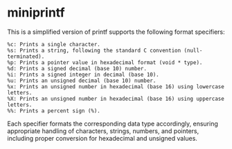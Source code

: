 # miniprintf

This is a simplified version of printf supports the following format specifiers:

    %c: Prints a single character.
    %s: Prints a string, following the standard C convention (null-terminated).
    %p: Prints a pointer value in hexadecimal format (void * type).
    %d: Prints a signed decimal (base 10) number.
    %i: Prints a signed integer in decimal (base 10).
    %u: Prints an unsigned decimal (base 10) number.
    %x: Prints an unsigned number in hexadecimal (base 16) using lowercase letters.
    %X: Prints an unsigned number in hexadecimal (base 16) using uppercase letters.
    %%: Prints a percent sign (%).

Each specifier formats the corresponding data type accordingly, ensuring appropriate handling of characters, strings, numbers, and pointers, including proper conversion for hexadecimal and unsigned values.
